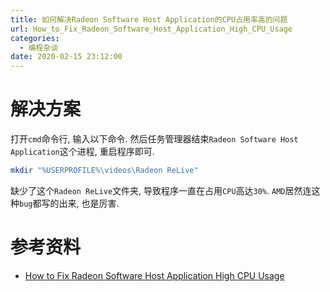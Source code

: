 ```yaml
---
title: 如何解决Radeon Software Host Application的CPU占用率高的问题
url: How_to_Fix_Radeon_Software_Host_Application_High_CPU_Usage
categories:
  - 编程杂谈
date: 2020-02-15 23:12:00
---
```


# 解决方案
打开`cmd`命令行, 输入以下命令. 然后任务管理器结束`Radeon Software Host Application`这个进程, 重启程序即可.
```bash
mkdir "%USERPROFILE%\videos\Radeon ReLive"
```

缺少了这个`Radeon ReLive`文件夹, 导致程序一直在占用`CPU`高达`30%`.
`AMD`居然连这种`bug`都写的出来, 也是厉害.

# 参考资料
- [How to Fix Radeon Software Host Application High CPU Usage](https://www.youtube.com/watch?v=Aiak1-bN048)